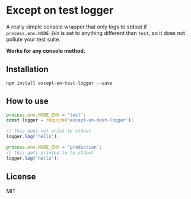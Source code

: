 # Except on test logger

A really simple console wrapper that only logs to stdout if `process.env.NODE_ENV` is set to anything different than `test`, so it does not pollute your test suite.

**Works for any console method.**

## Installation

`npm install except-on-test-logger --save`

## How to use

```javascript
process.env.NODE_ENV = 'test';
const logger = require('except-on-test-logger');

// this does not print to stdout
logger.log('hello');

process.env.NODE_ENV = 'production';
// this gets printed to to stdout
logger.log('hello');


```

## License

MIT
